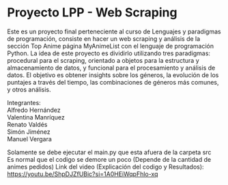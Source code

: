 # Proyecto LPP - Web Scraping  
Este es un proyecto final perteneciente al curso de Lenguajes y paradigmas de programación, consiste en hacer un web scraping y análisis de la sección Top Anime página MyAnimeList con el lenguaje de programación Python. La idea de este proyecto es dividirlo utilizando tres paradigmas: procedural para el scraping, orientado a objetos para la estructura y almacenamiento de datos, y funcional para el procesamiento y análisis de datos. El objetivo es obtener insights sobre los géneros, la evolución de los puntajes a través del tiempo, las combinaciones de géneros más comunes, y otros análisis.  
  
Integrantes:   
Alfredo Hernández  
Valentina Manríquez  
Renato Valdés  
Simón Jiménez  
Manuel Vergara  
  
Solamente se debe ejecutar el main.py que esta afuera de la carpeta src  
Es normal que el codigo se demore un poco (Depende de la cantidad de animes pedidos)
Link del video (Explicación del codigo y Resultados): https://youtu.be/ShpDJZfUBic?si=1A0HEiWqpFhlo-xq
